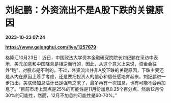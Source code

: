 # 刘纪鹏：外资流出不是A股下跌的关键原因

**2023-10-23 07:24**

**https://www.gelonghui.com/live/1257679**

格隆汇10月23日｜近日，中国政法大学资本金融研究院院长刘纪鹏在采访中表示，美元加息和中国降息是相逆而行的，因此，从这个意义上来说，资金会往外“跑”，对股市是不利的。不过，外资流出并非A股下跌的关键原因，下跌主要还是从内在原因上着手考虑，还是要把投资人的信心和信任感培育起来。刘纪鹏进一步指出，美联储加息估计已是强弩之末了，最多再有一次加息，也有可能不会再加息了。“目前市场上观点是25%的可能性是11月份加息0.25个百分点，然后12月份30%的可能性，然而，12月不加息的可能性是60-70%。”